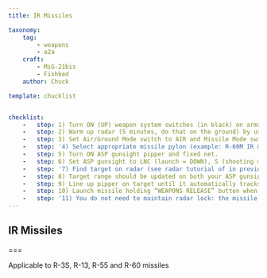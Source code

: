 ```yaml
---
title: IR Missiles

taxonomy:
    tag:
        - weapons
        - a2a
    craft:
        - MiG-21bis
        - Fishbed
    author: Chuck

template: chucklist


checklist:
    -   step: 1) Turn ON (UP) weapon system switches (in black) on armament panel.
    -   step: 2) Warm up radar (5 minutes, do that on the ground) by using the radar mode switch to STANDBY (middle position). Then, set radar mode to ON (UP position) and LOW ALT switch to middle position.
    -   step: 3) Set Air/Ground Mode switch to AIR and Missile Mode switch to IR (UP).
    -   step: '4) Select appropriate missile pylon (example: R-60M IR missile on outer left pylon, select pylon 3). NOTE: 1-2 and 3-4 fire 2 missiles in quick succession.'
    -   step: 5) Turn ON ASP gunsight pipper and fixed net.
    -   step: 6) Set ASP gunsight to LNC (launch = DOWN), S (shooting mode = UP), AUT (automatic = UP) and CC (ASP MISSILE Mode).
    -   step: '7) Find target on radar (see radar tutorial of in previous section), slew your TDC on it and lock it with the RADAR LOCK button on your stick to get its position.<br /> NOTE: You do not aim with your radar.'
    -   step: 8) Target range should be updated on both your ASP gunsight (see next page for details) and radar “CHASE” mode screen.
    -   step: 9) Line up pipper on target until it automatically tracks the target. You should hear a lock tone and see a green light based on IR missile type.
    -   step: 10) Launch missile holding “WEAPONS RELEASE” button when you are in lethal missile range.
    -   step: '11) You do not need to maintain radar lock: the missile will track the target on its own. Fire and forget!'
---
```


## IR Missiles

===
  
Applicable to R-3S, R-13, R-55 and R-60 missiles
